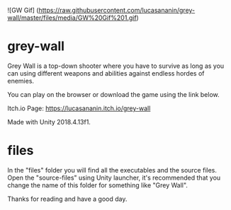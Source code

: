 ![GW Gif] (https://raw.githubusercontent.com/lucasananin/grey-wall/master/files/media/GW%20Gif%201.gif)

# grey-wall

Grey Wall is a top-down shooter where you have to survive as long as you can using different weapons and abilities against endless hordes of enemies.

You can play on the browser or download the game using the link below.

Itch.io Page: https://lucasananin.itch.io/grey-wall

Made with Unity 2018.4.13f1.

# files

In the "files" folder you will find all the executables and the source files. Open the "source-files" using Unity launcher, it's recommended that you change the name of this folder for something like "Grey Wall".

Thanks for reading and have a good day.
